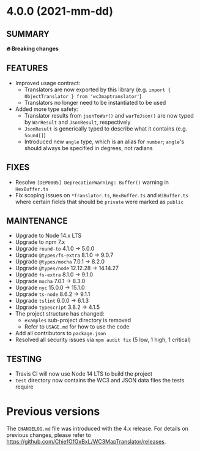 # 4.0.0 (2021-mm-dd)
## SUMMARY
**🔥 Breaking changes**
## FEATURES
 * Improved usage contract: 
   * Translators are now exported by this library (e.g. `import { ObjectTranslator } from 'wc3maptranslator'`)
   * Translators no longer need to be instantiated to be used
 * Added more type safety:
   * Translator results from `jsonToWar()` and `warToJson()` are now typed by `WarResult` and `JsonResult`, respectively
   * `JsonResult` is generically typed to describe what it contains (e.g. `Sound[]`)
   * Introduced new `angle` type, which is an alias for `number`; `angle`'s should always be specified in degrees, not radians
## FIXES
 * Resolve `[DEP0005] DeprecationWarning: Buffer()` warning in `HexBuffer.ts`
 * Fix scoping issues on `*Translator.ts`, `HexBuffer.ts` and `W3Buffer.ts` where certain fields that should be `private` were marked as `public`
## MAINTENANCE
 * Upgrade to Node 14.x LTS
 * Upgrade to npm 7.x
 * Upgrade `round-to` 4.1.0 -> 5.0.0
 * Upgrade `@types/fs-extra` 8.1.0 -> 9.0.7
 * Upgrade `@types/mocha` 7.0.1 -> 8.2.0
 * Upgrade `@types/node` 12.12.28 -> 14.14.27
 * Upgrade `fs-extra` 8.1.0 -> 9.1.0
 * Upgrade `mocha` 7.0.1 -> 8.3.0
 * Upgrade `nyc` 15.0.0 -> 15.1.0
 * Upgrade `ts-node` 8.6.2 -> 9.1.1
 * Upgrade `tslint` 6.0.0 -> 6.1.3
 * Upgrade `typescript` 3.8.2 -> 4.1.5
 * The project structure has changed:
    * `examples` sub-project directory is removed
    * Refer to `USAGE.md` for how to use the code
 * Add all contributors to `package.json`
 * Resolved all security issues via `npm audit fix` (5 low, 1 high, 1 critical)
## TESTING
 * Travis CI will now use Node 14 LTS to build the project
 * `test` directory now contains the WC3 and JSON data files the tests require
<!--
# x.y.z (YYYY-MM-DD)
## SUMMARY
**🔥 Breaking changes**
## FEATURES
## FIXES
## MAINTENANCE
## TESTING
-->

# Previous versions
The `CHANGELOG.md` file was introduced with the 4.x release. For details on previous changes, please refer to https://github.com/ChiefOfGxBxL/WC3MapTranslator/releases.